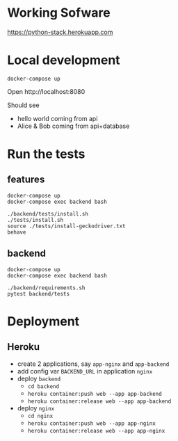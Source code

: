 # Working Sofware

https://python-stack.herokuapp.com

# Local development
```
docker-compose up
```

Open http://localhost:8080

Should see 
- hello world coming from api
- Alice & Bob coming from api+database

# Run the tests

## features
```
docker-compose up
docker-compose exec backend bash

./backend/tests/install.sh
./tests/install.sh
source ./tests/install-geckodriver.txt
behave
```

## backend
```
docker-compose up
docker-compose exec backend bash

./backend/requirements.sh
pytest backend/tests
```

# Deployment

## Heroku

- create 2 applications, say `app-nginx` and ```app-backend```
- add config var `BACKEND_URL` in application `nginx`
- deploy `backend`
    - `cd backend`
    - `heroku container:push web --app app-backend`
    - `heroku container:release web --app app-backend`
- deploy `nginx`
    - `cd nginx`
    - `heroku container:push web --app app-nginx`
    - `heroku container:release web --app app-nginx`
